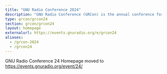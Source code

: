```yaml
---
title: "GNU Radio Conference 2024"
description: "GNU Radio Conference (GRCon) is the annual conference for the GNU Radio project & community, and has established itself as one of the premier industry events for Software Radio."
type: grcon/grcon24
section: grcon/grcon24
layout: homepage
externalurl: https://events.gnuradio.org/e/grcon24
aliases:
  - /grcon-2024
  - /grcon24
---
```


GNU Radio Conference 24 Homepage moved to https://events.gnuradio.org/event/24/

